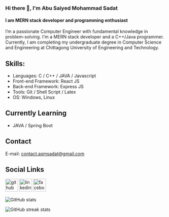 ### Hi there 👋, I'm Abu Saiyed Mohammad Sadat
#### I am MERN stack developer and programming enthusiast

I’m a passionate Computer Engineer with fundamental knowledge in problem-solving. I'm a MERN stack developer and a C++/Java programmer. Currently, I am completing my undergraduate degree in Computer Science and Engineering at Chittagong University of Engineering and Technology.

## Skills:
- Languages: C / C++ / JAVA / Javascript
- Front-end Framework: React JS
- Back-end Framework: Express JS
- Tools: Git / Shell Script / Latex
- OS: Windows, Linux

## Currently Learning
- JAVA / Spring Boot

## Contact
E-mail: contact.asmsadat@gmail.com 

## Social Links
[<img src='https://cdn.jsdelivr.net/npm/simple-icons@3.0.1/icons/github.svg' alt='github' height='40'>](https://github.com/asmsadat)  [<img src='https://cdn.jsdelivr.net/npm/simple-icons@3.0.1/icons/linkedin.svg' alt='linkedin' height='40'>](https://www.linkedin.com/in/asmsadat/)  [<img src='https://cdn.jsdelivr.net/npm/simple-icons@3.0.1/icons/facebook.svg' alt='facebook' height='40'>](https://www.facebook.com/asmsadat)  

![GitHub stats](https://github-readme-stats.vercel.app/api?username=asmsadat&show_icons=true)  

![GitHub streak stats](https://streak-stats.demolab.com/?user=asmsadat)  

